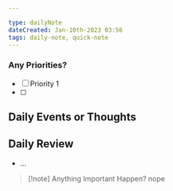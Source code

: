 ```yaml
---

type: dailyNote
dateCreated: Jan-10th-2023 03:56
tags: daily-note, quick-note
---
```




### Any Priorities?

- [ ] Priority 1
- [ ]  







## Daily Events or Thoughts






## Daily Review

- ...


>[!note] Anything Important Happen?
>nope

